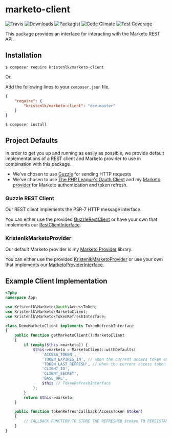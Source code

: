 # marketo-client

[![Travis](https://img.shields.io/travis/kristenlk/marketo-client.svg?maxAge=2592000?style=flat-square)](https://travis-ci.org/kristenlk/marketo-client)
[![Downloads](https://img.shields.io/packagist/dt/kristenlk/marketo-client.svg?style=flat-square)](https://packagist.org/packages/kristenlk/marketo-client)
[![Packagist](https://img.shields.io/packagist/l/kristenlk/marketo-client.svg?maxAge=2592000?style=flat-square)](https://packagist.org/packages/kristenlk/marketo-client)
[![Code Climate](https://codeclimate.com/github/kristenlk/marketo-client/badges/gpa.svg)](https://codeclimate.com/github/kristenlk/marketo-client)
[![Test Coverage](https://codeclimate.com/github/kristenlk/marketo-client/badges/coverage.svg)](https://codeclimate.com/github/kristenlk/marketo-client/coverage)

This package provides an interface for interacting with the Marketo REST API.

## Installation

```
$ composer require kristenlk/marketo-client
```

Or.

Add the following lines to your ``composer.json`` file.

```json
{
    "require": {
        "kristenlk/marketo-client": "dev-master"
    }
}
```

```bash
$ composer install
```

## Project Defaults

In order to get you up and running as easily as possible, we provide default implementations of a REST client and Marketo provider to use in combination with this package. 
* We've chosen to use [Guzzle](https://github.com/guzzle/guzzle) for sending HTTP requests
* We've chosen to use [The PHP League's Oauth Client](https://github.com/thephpleague/oauth2-client) and my [Marketo provider](https://github.com/kristenlk/oauth2-marketo) for Marketo authentication and token refresh.

### Guzzle REST Client

Our REST client implements the PSR-7 HTTP message interface.

You can either use the provided [GuzzleRestClient](./src/RestClient/GuzzleRestClient.php) or have your own that implements our [RestClientInterface](./src/RestClient/RestClientInterface.php).

### KristenlkMarketoProvider

Our default Marketo provider is my [Marketo Provider](https://github.com/kristenlk/oauth2-marketo) library.

You can either use the provided [KristenlkMarketoProvider](./src/Oauth/KristenlkMarketoProvider.php) or use your own that implements our [MarketoProviderInterface](./src/Oauth/MarketoProviderInterface.php).

## Example Client Implementation

```php
<?php
namespace App;

use Kristenlk\Marketo\Oauth\AccessToken;
use Kristenlk\Marketo\MarketoClient;
use Kristenlk\Marketo\TokenRefreshInterface;

class DemoMarketoClient implements TokenRefreshInterface
{
    public function getMarketoClient():MarketoClient
    {
        if (empty($this->marketo)) {
            $this->marketo = MarketoClient::withDefaults(
                'ACCESS_TOKEN',
                'TOKEN_EXPIRES_IN', // when the current access token expires (as a UNIX timestamp)
                'TOKEN_LAST_REFRESH', // when the current access token was last refreshed (as a UNIX timestamp)
                'CLIENT_ID',
                'CLIENT_SECRET',
                'BASE_URL',
                $this // TokenRefreshInterface
            );
        }
        return $this->marketo;
    }

    public function tokenRefreshCallback(AccessToken $token)
    {
        // CALLBACK FUNCTION TO STORE THE REFRESHED $token TO PERSISTANCE LAYER
    }
}
```